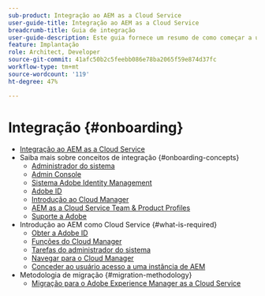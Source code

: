 ```yaml
---
sub-product: Integração ao AEM as a Cloud Service
user-guide-title: Integração ao AEM as a Cloud Service
breadcrumb-title: Guia de integração
user-guide-description: Este guia fornece um resumo de como começar a usar o Experience Manager as a Cloud Service, incluindo como obter acesso e informações importantes sobre proteção de dados.
feature: Implantação
role: Architect, Developer
source-git-commit: 41afc50b2c5feebb086e78ba2065f59e874d37fc
workflow-type: tm+mt
source-wordcount: '119'
ht-degree: 47%

---
```



# Integração {#onboarding}

+ [Integração ao AEM as a Cloud Service](/help/onboarding/home.md)
+ Saiba mais sobre conceitos de integração {#onboarding-concepts}
   + [Administrador do sistema](/help/onboarding/learn-concepts/system-administrator.md)
   + [Admin Console](/help/onboarding/learn-concepts/admin-console.md)
   + [Sistema Adobe Identity Management](/help/onboarding/learn-concepts/ims.md)
   + [Adobe ID](/help/onboarding/learn-concepts/adobe-id.md)
   + [Introdução ao Cloud Manager](/help/onboarding/learn-concepts/cloud-manager-introduction.md)
   + [AEM as a Cloud Service Team &amp; Product Profiles](/help/onboarding/learn-concepts/aem-cs-team-product-profiles.md)
   + [Suporte a Adobe](/help/onboarding/learn-concepts/onboarding-help-resources.md)
+ Introdução ao AEM como Cloud Service {#what-is-required}
   + [Obter a Adobe ID](what-is-required/get-your-adobe-id.md)
   + [Funções do Cloud Manager](what-is-required/user-roles-permissions.md)
   + [Tarefas do administrador do sistema](what-is-required/add-users-assign-cm-roles.md)
   + [Navegar para o Cloud Manager](what-is-required/navigate-to-cloud-manager.md)
   + [Conceder ao usuário acesso a uma instância de AEM](/help/onboarding/what-is-required/accessing-aem-instance.md)
+ Metodologia de migração {#migration-methodology}
   + [Migração para o Adobe Experience Manager as a Cloud Service](migration-methodology/getting-started.md)
